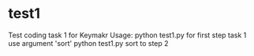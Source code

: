 # test1
Test coding task 1 for Keymakr
Usage:
python test1.py 
for first step task 1
use argument 'sort'
python test1.py sort
to step 2
